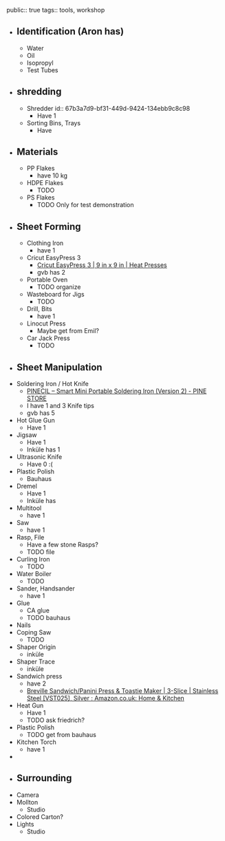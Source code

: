 public:: true
tags:: tools, workshop

- ## Identification (Aron has)
	- Water
	- Oil
	- Isopropyl
	- Test Tubes
- ## shredding
	- Shredder
	  id:: 67b3a7d9-bf31-449d-9424-134ebb9c8c98
		- Have 1
	- Sorting Bins, Trays
		- Have
- ## Materials
	- PP Flakes
		- have 10 kg
	- HDPE Flakes
		- TODO
	- PS Flakes
		- TODO Only for test demonstration
- ## Sheet Forming
	- Clothing Iron
		- have 1
	- Cricut EasyPress 3
		- [Cricut EasyPress 3 | 9 in x 9 in | Heat Presses](https://cricut.com/en-us/heat-presses/cricut-easypress/easypress-9x9/cricut-easypress-3---9-in-x-9-in/2009144.html)
		- gvb has 2
	- Portable Oven
		- TODO organize
	- Wasteboard for Jigs
		- TODO
	- Drill, Bits
		- have 1
	- Linocut Press
		- Maybe get from Emil?
	- Car Jack Press
		- TODO
- ## Sheet Manipulation
- Soldering Iron / Hot Knife
	- [PINECIL – Smart Mini Portable Soldering Iron (Version 2) - PINE STORE](https://pine64.com/product/pinecil-smart-mini-portable-soldering-iron/)
	- I have 1 and 3 Knife tips
	- gvb has 5
- Hot Glue Gun
	- Have 1
- Jigsaw
	- Have 1
	- Inküle has 1
- Ultrasonic Knife
	- Have 0 :(
- Plastic Polish
	- Bauhaus
- Dremel
	- Have 1
	- Inküle has
- Multitool
	- have 1
- Saw
	- have 1
- Rasp, File
	- Have a few stone Rasps?
	- TODO file
- Curling Iron
	- TODO
- Water Boiler
	- TODO
- Sander, Handsander
	- have 1
- Glue
	- CA glue
	- TODO bauhaus
- Nails
- Coping Saw
	- TODO
- Shaper Origin
	- inküle
- Shaper Trace
	- inküle
- Sandwich press
	- have 2
	- [Breville Sandwich/Panini Press &amp; Toastie Maker | 3-Slice | Stainless Steel [VST025], Silver : Amazon.co.uk: Home &amp; Kitchen](https://www.amazon.co.uk/Breville-VST025-Sandwich-Press-Stainless/dp/B0048EJQBS)
- Heat Gun
	- Have 1
	- TODO ask friedrich?
- Plastic Polish
	- TODO get from bauhaus
- Kitchen Torch
	- have 1
-
- ## Surrounding
- Camera
- Mollton
	- Studio
- Colored Carton?
- Lights
	- Studio